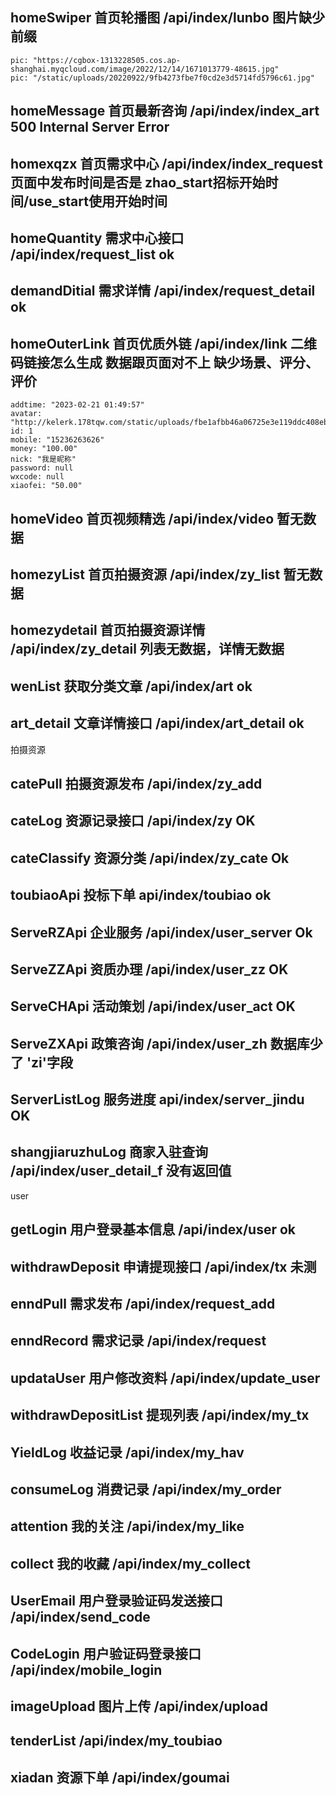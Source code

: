 
## homeSwiper 首页轮播图 /api/index/lunbo 图片缺少前缀
```
pic: "https://cgbox-1313228505.cos.ap-shanghai.myqcloud.com/image/2022/12/14/1671013779-48615.jpg"
pic: "/static/uploads/20220922/9fb4273fbe7f0cd2e3d5714fd5796c61.jpg"
```

## homeMessage 首页最新咨询 /api/index/index_art  500 Internal Server Error

## homexqzx 首页需求中心 /api/index/index_request 页面中发布时间是否是 zhao_start招标开始时间/use_start使用开始时间

## homeQuantity 需求中心接口 /api/index/request_list ok
 
## demandDitial 需求详情 /api/index/request_detail ok

## homeOuterLink 首页优质外链 /api/index/link 二维码链接怎么生成 数据跟页面对不上 缺少场景、评分、评价
```
addtime: "2023-02-21 01:49:57"
avatar: "http://kelerk.178tqw.com/static/uploads/fbe1afbb46a06725e3e119ddc408ebd.png"
id: 1
mobile: "15236263626"
money: "100.00"
nick: "我是昵称"
password: null
wxcode: null
xiaofei: "50.00"
```

## homeVideo 首页视频精选 /api/index/video 暂无数据

## homezyList 首页拍摄资源 /api/index/zy_list 暂无数据

## homezydetail 首页拍摄资源详情 /api/index/zy_detail 列表无数据，详情无数据

## wenList 获取分类文章 /api/index/art ok

## art_detail 文章详情接口 /api/index/art_detail ok





拍摄资源

## catePull 拍摄资源发布 /api/index/zy_add  


##  cateLog 资源记录接口 /api/index/zy  OK

## cateClassify  资源分类 /api/index/zy_cate  Ok  


## toubiaoApi 投标下单  api/index/toubiao   ok

##  ServeRZApi 企业服务  /api/index/user_server  Ok

##  ServeZZApi 资质办理  /api/index/user_zz  OK

## ServeCHApi 活动策划  /api/index/user_act  OK

## ServeZXApi  政策咨询  /api/index/user_zh  数据库少了 'zi'字段

## ServerListLog 服务进度 api/index/server_jindu    OK

## shangjiaruzhuLog  商家入驻查询 /api/index/user_detail_f   没有返回值







user
## getLogin 用户登录基本信息 /api/index/user ok

## withdrawDeposit 申请提现接口 /api/index/tx 未测

## enndPull 需求发布 /api/index/request_add

## enndRecord 需求记录 /api/index/request

## updataUser 用户修改资料 /api/index/update_user

## withdrawDepositList 提现列表 /api/index/my_tx
 
## YieldLog 收益记录 /api/index/my_hav

## consumeLog 消费记录 /api/index/my_order

## attention 我的关注 /api/index/my_like

## collect 我的收藏 /api/index/my_collect

## UserEmail 用户登录验证码发送接口 /api/index/send_code

## CodeLogin 用户验证码登录接口 /api/index/mobile_login

## imageUpload 图片上传 /api/index/upload

## tenderList /api/index/my_toubiao

## xiadan 资源下单 /api/index/goumai




